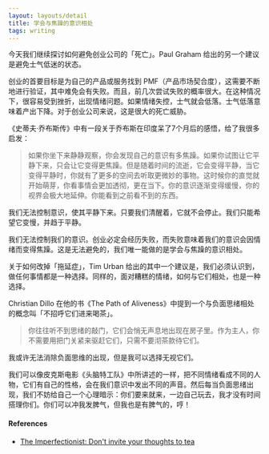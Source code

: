 ```yaml
---
layout: layouts/detail
title: 学会与焦躁的意识相处
tags: writing
---
```

今天我们继续探讨如何避免创业公司的「死亡」。Paul Graham 给出的另一个建议是避免士气低迷的状态。

创业的首要目标是为自己的产品或服务找到 PMF（产品市场契合度），这需要不断地进行验证，其中难免会有失败。而且，前几次尝试失败的概率很大。在这种情况下，很容易受到挫折，出现情绪问题。如果情绪失控，士气就会低落。士气低落意味着产出下降。对于创业公司来说，这是很大的死亡威胁。

《史蒂夫·乔布斯传》中有一段关于乔布斯在印度呆了7个月后的感悟，给了我很多启发：

> 如果你坐下来静静观察，你会发现自己的意识有多焦躁。如果你试图让它平静下来，只会让它变得更焦躁。但是随着时间的流逝，它会变得平静，当它变得平静时，你就有了更多的空间去听取更微妙的事物。这时候你的直觉就开始萌芽，你看事情会更加透彻，更在当下。你的意识逐渐变得缓慢，你的视界会极大地延伸。你能看到之前看不到的东西。
> 

我们无法控制意识，使其平静下来。只要我们清醒着，它就不会停止。我们只能希望它变慢，并趋于平静。

我们无法控制我们的意识。创业必定会经历失败，而失败意味着我们的意识会因情绪而变得焦躁。这是无法避免的，我们唯一能做的是学会与焦躁的意识相处。

关于如何改掉「拖延症」，Tim Urban 给出的其中一个建议是，我们必须认识到，做任何事情都是一种选择。同样的，面对糟糕的情绪，如何与它们相处，也是一种选择。

Christian Dillo 在他的书《The Path of Aliveness》中提到一个与负面思绪相处的概念叫「不招呼它们进来喝茶」。

> 你往往听不到思绪的敲门，它们会悄无声息地出现在房子里。作为主人，你不需要用把门关紧来驱赶它们，只需不要沏茶款待它们。
> 

我或许无法消除负面思维的出现，但是我可以选择无视它们。

我们可以像皮克斯电影《头脑特工队》中所讲述的一样，把不同情绪看成不同的人物，它们有自己的性格，会在我们意识中发出不同的声音。然后每当负面思绪出现，我们不妨给自己一个心理暗示：你们要来就来，一边自己玩去，我才没有时间搭理你们。你们可以冲我发脾气，但我也是有脾气的，哼！

#### References
* [The Imperfectionist: Don't invite your thoughts to tea](https://ckarchive.com/b/4zuvheh5ndr97)